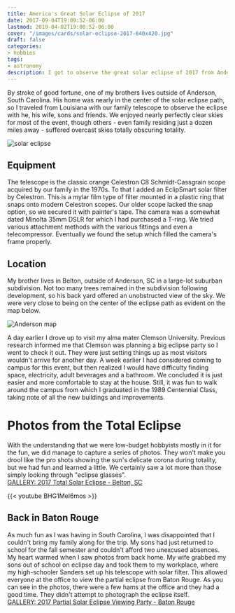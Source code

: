 ```yaml
---
title: America's Great Solar Eclipse of 2017
date: 2017-09-04T19:00:52-06:00
lastmod: 2019-04-02T19:00:52-06:00
cover: "/images/cards/solar-eclipse-2017-640x420.jpg"
draft: false
categories:
- hobbies
tags:
- astronomy
description: I got to observe the great solar eclipse of 2017 from Anderson, SC.
---
```

By stroke of good fortune, one of my brothers lives outside of Anderson, South Carolina. His home was nearly in the center of the solar eclipse path, so I traveled from Louisiana with our family telescope to observe the eclipse with he, his wife, sons and friends. We enjoyed nearly perfectly clear skies for most of the event, though others - even family residing just a dozen miles away - suffered overcast skies totally obscuring totality.

![solar eclipse](/images/hobby/astronomy/2017eclipse/eclipse-solar-2017-tn.jpg)

## Equipment
The telescope is the classic orange Celestron C8 Schmidt-Cassgrain scope acquired by our family in the 1970s. To that I added an EclipSmart solar filter by Celestron. This is a mylar film type of filter mounted in a plastic ring that snaps onto modern Celestron scopes. Our older scope lacked the snap option, so we secured it with painter's tape. The camera was a somewhat dated Minolta 35mm DSLR for which I had purchased a T-ring. We tried various attachment methods with the various fittings and even a telecompressor. Eventually we found the setup which filled the camera's frame properly.

## Location
My brother lives in Belton, outside of Anderson, SC in a large-lot suburban subdivision. Not too many trees remained in the subdivision following development, so his back yard offered an unobstructed view of the sky. We were very close to being on the center of the eclipse path as evident on the map below. 

![Anderson map](/images/hobby/astronomy/2017eclipse/map-upstate-SC_Franks_house.jpg)

A day earlier I drove up to visit my alma mater Clemson University. Previous research informed me that Clemson was planning a big eclipse party so I went to check it out. They were just setting things up as most visitors wouldn't arrive for another day. A week earlier I had considered coming to campus for this event, but then realized I would have difficulty finding space, electricity, adult beverages and a bathroom. We concluded it is just easier and more comfortable to stay at the house. Still, it was fun to walk around the campus from which I graduated in the 1989 Centennial Class, taking note of all the new buildings and improvements.

# Photos from the Total Eclipse
With the understanding that we were low-budget hobbyists mostly in it for the fun, we did manage to capture a series of photos. They won't make you drool like the pro shots showing the sun's delicate corona during totality, but we had fun and learned a little. We certainly saw a lot more than those simply looking through "eclipse glasses".\
[GALLERY: 2017 Total Solar Eclipse - Belton, SC](https://goo.gl/photos/gb9Afqy9xzfKiRnk7)

{{< youtube BHG1MeI6mos >}}


## Back in Baton Rouge
As much fun as I was having in South Carolina, I was disappointed that I couldn't bring my family along for the trip. My sons had just returned to school for the fall semester and couldn't afford two unexcused absences. My heart warmed when I saw photos from back home. My wife grabbed my sons out of school on eclipse day and took them to my workplace, where my high-schooler Sanders set up his telescope with solar filter. This allowed everyone at the office to view the partial eclipse from Baton Rouge. As you can see in the photos, there were a few hams at the office and they had a good time. They didn't attempt to photograph the eclipse itself.\
[GALLERY: 2017 Partial Solar Eclipse Viewing Party - Baton Rouge](https://goo.gl/photos/kbMhMykgpqpKCoZk8)
